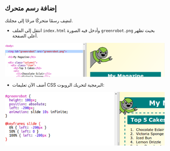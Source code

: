 ## إضافة رسم متحرك

لنضِف رسمًا متحركًا مرحًا إلى مجلتك.

+ انتقل إلى الملف `index.html` وأدخل فيه الصورة `greenrobot.png` بحيث تظهر أعلى الصفحة.

![screenshot](images/magazine-animation-image.png)

+ أضف الآن تعليمات CSS البرمجية لتحريك الروبوت:

![screenshot](images/magazine-animation-css.png)